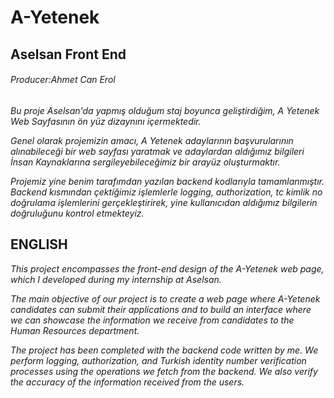 # A-Yetenek 
## Aselsan Front End
###### Producer:Ahmet Can Erol

*Bu proje Aselsan'da yapmış olduğum staj boyunca geliştirdiğim, A Yetenek Web Sayfasının ön yüz dizaynını içermektedir.*

*Genel olarak projemizin amacı, A Yetenek adaylarının başvurularının alınabileceği bir web sayfası yaratmak ve adaylardan aldığımız bilgileri İnsan Kaynaklarına sergileyebileceğimiz bir arayüz oluşturmaktır.*

*Projemiz yine benim tarafımdan yazılan backend kodlarıyla tamamlanmıştır. Backend kısmından çektiğimiz işlemlerle logging, authorization, tc kimlik no doğrulama işlemlerini gerçekleştirirek, yine kullanıcıdan aldığımız bilgilerin doğruluğunu kontrol etmekteyiz.*


## ENGLISH

*This project encompasses the front-end design of the A-Yetenek web page, which I developed during my internship at Aselsan.*

*The main objective of our project is to create a web page where A-Yetenek candidates can submit their applications and to build an interface where we can showcase the information we receive from candidates to the Human Resources department.*

*The project has been completed with the backend code written by me. We perform logging, authorization, and Turkish identity number verification processes using the operations we fetch from the backend. We also verify the accuracy of the information received from the users.*
